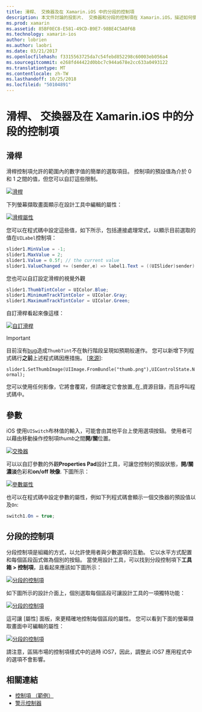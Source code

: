 ```yaml
---
title: 滑桿、 交換器及在 Xamarin.iOS 中的分段的控制項
description: 本文件討論的投影片、 交換器和分段的控制項在 Xamarin.iOS，描述如何使用它們，以程式設計方式並在 iOS 設計工具中。
ms.prod: xamarin
ms.assetid: 85BF0EC8-E581-49CD-B9E7-98BE4C5A0F6B
ms.technology: xamarin-ios
author: lobrien
ms.author: laobri
ms.date: 03/21/2017
ms.openlocfilehash: f3315563725da7c54febd852298c60003eb056a4
ms.sourcegitcommit: e268fd44422d0bbc7c944a678e2cc633a0493122
ms.translationtype: MT
ms.contentlocale: zh-TW
ms.lasthandoff: 10/25/2018
ms.locfileid: "50104891"
---
```

# <a name="sliders-switches-and-segmented-controls-in-xamarinios"></a>滑桿、 交換器及在 Xamarin.iOS 中的分段的控制項

<a name="Sliders" />

## <a name="sliders"></a>滑桿

滑桿控制項允許的範圍內的數字值的簡單的選取項目。 控制項的預設值為介於 0 和 1 之間的值，但您可以自訂這些限制。

 [![](slider-switch-segmented-controls-images/image25a.png "滑桿")](slider-switch-segmented-controls-images/image25a.png#lightbox)

下列螢幕擷取畫面顯示在設計工具中編輯的屬性：

 [![](slider-switch-segmented-controls-images/image26a.png "滑桿屬性")](slider-switch-segmented-controls-images/image25a.png#lightbox)

您可以在程式碼中設定這些值，如下所示，包括連接處理常式，以顯示目前選取的值在`UILabel`控制項：

```csharp
slider1.MinValue = -1;
slider1.MaxValue = 2;
slider1.Value = 0.5f; // the current value
slider1.ValueChanged += (sender,e) => label1.Text = ((UISlider)sender).Value.ToString ();
```

您也可以自訂設定滑桿的視覺外觀

```csharp
slider1.ThumbTintColor = UIColor.Blue;
slider1.MinimumTrackTintColor = UIColor.Gray;
slider1.MaximumTrackTintColor = UIColor.Green;
```

自訂滑桿看起來像這樣：

 [![](slider-switch-segmented-controls-images/image27a.png "自訂滑桿")](slider-switch-segmented-controls-images/image28a.png#lightbox)

> [!IMPORTANT]
> 目前沒有[bug](http://stackoverflow.com/a/19496179)造成`ThumbTint`不在執行階段呈現如預期般運作。 您可以新增下列程式碼行**之前**上述程式碼因應措施。 [[來源](http://stackoverflow.com/a/21396794)]:
>
> `slider1.SetThumbImage(UIImage.FromBundle("thumb.png"),UIControlState.Normal);`
> 
> 您可以使用任何影像，它將會覆寫，但請確定它會放置_在_資源目錄，而且呼叫程式碼中。

<a name="Switch" />

## <a name="switch"></a>參數

iOS 使用`UISwitch`布林值的輸入，可能會由其他平台上使用選項按鈕。 使用者可以藉由移動操作控制項*thumb*之間**開/關**位置。

 [![](slider-switch-segmented-controls-images/image28a.png "交換器")](slider-switch-segmented-controls-images/image28a.png#lightbox)

可以以自訂參數的外觀**Properties Pad**設計工具，可讓您控制的預設狀態，**開/關濃淡**色彩和**on/off 映像**. 下圖所示：

 [![](slider-switch-segmented-controls-images/image29a.png "參數屬性")](slider-switch-segmented-controls-images/image29a.png#lightbox)

也可以在程式碼中設定參數的屬性，例如下列程式碼會顯示一個交換器的預設值以及`On`:

```csharp
switch1.On = true;
```

 <a name="Segmented_Controls" />


## <a name="segmented-controls"></a>分段的控制項

分段控制項是組織的方式，以允許使用者與少數選項的互動。 它以水平方式配置和每個區段函式做為個別的按鈕。 當使用設計工具，可以找到分段控制項下**工具箱 > 控制項**，且看起來應該如下圖所示：

 [![](slider-switch-segmented-controls-images/segmentedcontrol.png "分段的控制項")](slider-switch-segmented-controls-images/segmentedcontrol.png#lightbox)

如下圖所示的設計介面上，個別選取每個區段可讓設計工具的一項獨特功能：

 [![](slider-switch-segmented-controls-images/segmentedcontrolselection.png "分段的控制項")](slider-switch-segmented-controls-images/segmentedcontrolselection.png#lightbox)

這可讓 [屬性] 面板，來更精確地控制每個區段的屬性。 您可以看到下面的螢幕擷取畫面中可編輯的屬性：

 [![](slider-switch-segmented-controls-images/segmentedcontrolproperties.png "分段的控制項")](slider-switch-segmented-controls-images/segmentedcontrolproperties.png#lightbox)

請注意，區隔市場的控制項樣式中的過時 iOS7，因此，調整此 iOS7 應用程式中的選項不會影響。

## <a name="related-links"></a>相關連結

- [控制項 （範例）](https://developer.xamarin.com/samples/Controls/)
- [警示控制器](https://github.com/xamarin/recipes/tree/master/Recipes/ios/standard_controls/alertcontroller)
